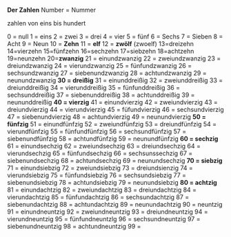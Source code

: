 **Der Zahlen**
Number  = Nummer

zahlen von eins bis hundert

0 = null
1 = eins
2 = zwei
3 = drei
4 = vier
5 = fünf
6 = Sechs
7 = Sieben
8 = Acht
9 = Neun
10 = **Zehn**
11 = **elf**
12 = **zwölf** (zwoelf)
13=dreizehn
14=vierzehn
15=fünfzehn
16=sechzehn
17=siebzehn
18=achtzehn
19=neunzehn
20=**zwanzig**
21 = einundzwanzig
22 = zweiundzwanzig
23 = dreiundzwanzig
24 = vierundzwanzig
25 = fünfundzwanzig
26 = sechsundzwanzig
27 = siebenundzwanzig
28 = achtundzwanzig
29 = neunundzwanzig
**30 = dreißig**
31 = einunddreißig
32 = zweiunddreißig
33 = dreiunddreißig
34 = vierunddreißig
35 = fünfunddreißig
36 = sechsunddreißig
37 = siebenunddreißig
38 = achtunddreißig
39 = neununddreißig
**40 = vierzig**
41  = einundvierzig
42 = zweiundvierzig
43 = dreiundvierzig
44 = vierundvierzig
45 = füfundvierzig
46 = sechsundvierzig
47 = siebenundvierzig
48 = achtundvierzig
49 = neunundvierzig
**50 = fünfzig**
51 = einundfünfzig
52 = zweiundfünfzig
53 = dreiundfünfzig
54 = vierundfünfzig
55 = fünfundfünfzig
56 = sechsundfünfzig
57 = siebenundfünfzig
58 = achtundfünfzig
59 = neunundfünfzig
**60 = sechzig**
61 = einundsechzig
62 = zweiundsechzig
63 = dreiundsechzig
64 = vierundsechzig
65 = fünfundsechzig
66 = sechsunssechzig
67 = siebenundsechzig
68 = achtundsechzig
69 = neunundsechzig
**70 = siebzig**
71 = einundsiebzig
72 = zweiundsiebzig
73 = dreiundsienzig
74 = vierundsiebzig
75 = fünfundsiebzig
76 = sechsundsiebzig
77 = siebenundsiebzig
78 = achtundsiebzig
79 = neunundsiebzig
**80 = achtzig**
81 = einundachtzig
82 = zweiundachtzig
83 = dreiundachtzig
84 = vierundachtzig
85 = fünfundachtzig
86 = sechsundachtzig
87 = siebenundachtzig
88 = achtundachtzig
89 = neunundachtzig
90 = neuntzig
91 = einundneuntzig
92 = zweiundneuntzig
93 = dreiundneuntzig
94 =  vierundneuntzig
95 = fünfundneuntzlg
96 = sechsundneuntzig
97 = siebenundneuntzig
98 = achtundneuntzig
99  = 


